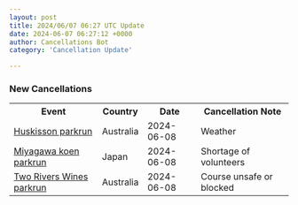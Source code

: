 ```yaml
---
layout: post
title: 2024/06/07 06:27 UTC Update
date: 2024-06-07 06:27:12 +0000
author: Cancellations Bot
category: 'Cancellation Update'

---
```


<h3>New Cancellations</h3>
<div class='hscrollable'>
<table style='width: 100%'>
    <tr>
        <th>Event</th>
        <th>Country</th>
        <th>Date</th>
        <th>Cancellation Note</th>
    </tr>
    <tr>
        <td><a href="https://www.parkrun.com.au/huskisson">Huskisson parkrun</a></td>
        <td>Australia</td>
        <td>2024-06-08</td>
        <td>Weather</td>
    </tr>
    <tr>
        <td><a href="https://www.parkrun.jp/miyagawakoen">Miyagawa koen parkrun</a></td>
        <td>Japan</td>
        <td>2024-06-08</td>
        <td>Shortage of volunteers</td>
    </tr>
    <tr>
        <td><a href="https://www.parkrun.com.au/tworiverswines">Two Rivers Wines parkrun</a></td>
        <td>Australia</td>
        <td>2024-06-08</td>
        <td>Course unsafe or blocked</td>
    </tr>
</table>
</div>
